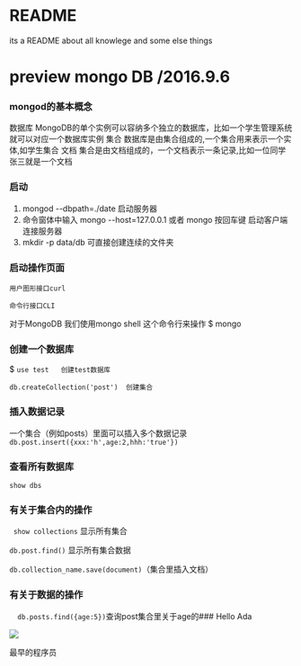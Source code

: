 # README
its a README about all knowlege and some else things

# preview mongo DB  /2016.9.6
### mongod的基本概念

数据库 MongoDB的单个实例可以容纳多个独立的数据库，比如一个学生管理系统就可以对应一个数据库实例
集合 数据库是由集合组成的,一个集合用来表示一个实体,如学生集合
文档 集合是由文档组成的，一个文档表示一条记录,比如一位同学张三就是一个文档


### 启动
1.  mongod --dbpath=./date 启动服务器
2.  命令窗体中输入 mongo --host=127.0.0.1 或者          mongo 按回车键 启动客户端连接服务器
3.  mkdir -p data/db 可直接创建连续的文件夹

### 启动操作页面
``` 用户图形接口curl ```

``` 命令行接口CLI   ```

对于MongoDB 我们使用mongo shell 这个命令行来操作
$ mongo

### 创建一个数据库
$ ``` use test   创建test数据库 ```

``` db.createCollection('post')  创建集合 ```

### 插入数据记录
一个集合（例如posts）里面可以插入多个数据记录
``` db.post.insert({xxx:'h',age:2,hhh:'true'}) ```
### 查看所有数据库
``` show dbs ```
###  有关于集合内的操作
``` show collections``` 显示所有集合

``` db.post.find() ``` 显示所有集合数据

```db.collection_name.save(document)```（集合里插入文档）

### 有关于数据的操作
```  db.posts.find({age:5})```查询post集合里关于age的### Hello Ada

![](https://github.com/happypeter/digicity-express-api/blob/master/doc/img/001-ada.png?raw=true)

最早的程序员
